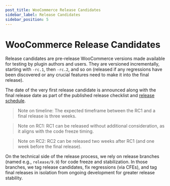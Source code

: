 ```yaml
---
post_title: WooCommerce Release Candidates
sidebar_label: Release Candidates
sidebar_position: 5
---
```


# WooCommerce Release Candidates

Release candidates are pre-release WooCommerce versions made available for testing by plugin authors and users.
They are versioned incrementally, starting with `-rc.1`, then `-rc.2`, and so on (released if any regressions have been
discovered or any crucial features need to make it into the final release).

The date of the very first release candidate is announced along with the final release date as part of the published release 
checklist and [release schedule](https://developer.woocommerce.com/release-calendar/).

> Note on timeline: The expected timeframe between the RC1 and a final release is three weeks.

> Note on RC1: RC1 can be released without additional consideration, as it aligns with the code freeze timing.

> Note on RC2: RC2 can be released two weeks after RC1 (and one week before the final release).

On the technical side of the release process, we rely on release branches (named e.g., `release/9.9`) for code freeze and
stabilization. In those branches, we tag release candidates, fix regressions (via CFEs), and tag final releases in isolation 
from ongoing development for greater release stability. 
